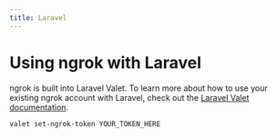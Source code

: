 ```yaml
---
title: Laravel
---
```


# Using ngrok with Laravel

ngrok is built into Laravel Valet. To learn more about how to use your existing ngrok account with Laravel, check out the [Laravel Valet documentation](https://laravel.com/docs/11.x/valet#sharing-sites-via-ngrok).

```bash
valet set-ngrok-token YOUR_TOKEN_HERE
```
